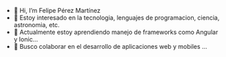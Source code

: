 - 👋 Hi, I’m Felipe Pérez Martínez
- 👀 Estoy interesado en la tecnologia, lenguajes de programacion, ciencia, astronomia, etc.
- 🌱 Actualmente estoy aprendiendo manejo de frameworks como Angular y Ionic...
- 💞️ Busco colaborar en el desarrollo de aplicaciones web y mobiles ...

<!---
KingFelipe/KingFelipe is a ✨ special ✨ repository because its `README.md` (this file) appears on your GitHub profile.
You can click the Preview link to take a look at your changes.
--->
